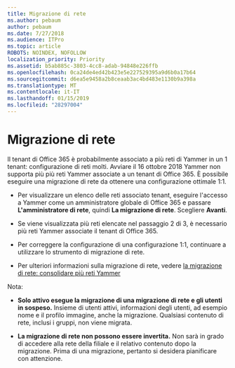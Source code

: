 ```yaml
---
title: Migrazione di rete
ms.author: pebaum
author: pebaum
ms.date: 7/27/2018
ms.audience: ITPro
ms.topic: article
ROBOTS: NOINDEX, NOFOLLOW
localization_priority: Priority
ms.assetid: b5ab885c-3803-4cc8-adab-94848e226ffb
ms.openlocfilehash: 0ca24de4ed42b423e5e227529395a9d6b0a17b64
ms.sourcegitcommit: d6ea5e9458a2b8ceaab3ac4bd483e1130b9a398a
ms.translationtype: MT
ms.contentlocale: it-IT
ms.lasthandoff: 01/15/2019
ms.locfileid: "28297004"
---
```

# <a name="network-migration"></a>Migrazione di rete

Il tenant di Office 365 è probabilmente associato a più reti di Yammer in un 1 tenant: configurazione di reti molti. Avviare il 16 ottobre 2018 Yammer non supporta più più reti Yammer associate a un tenant di Office 365. È possibile eseguire una migrazione di rete da ottenere una configurazione ottimale 1:1.
  
- Per visualizzare un elenco delle reti associato tenant, eseguire l'accesso a Yammer come un amministratore globale di Office 365 e passare **L'amministratore di rete**, quindi **La migrazione di rete**. Scegliere **Avanti**.
    
- Se viene visualizzata più reti elencate nel passaggio 2 di 3, è necessario più reti Yammer associate il tenant di Office 365.
    
- Per correggere la configurazione di una configurazione 1:1, continuare a utilizzare lo strumento di migrazione di rete.
    
- Per ulteriori informazioni sulla migrazione di rete, vedere [la migrazione di rete: consolidare più reti Yammer](https://support.office.com/article/a22c1b20-9231-4ce2-a916-392b1056d002)
    
Nota:
  
- **Solo attivo esegue la migrazione di una migrazione di rete e gli utenti in sospeso.** Insieme di utenti attivi, informazioni degli utenti, ad esempio nome e il profilo immagine, anche la migrazione. Qualsiasi contenuto di rete, inclusi i gruppi, non viene migrata. 
    
- **La migrazione di rete non possono essere invertita.** Non sarà in grado di accedere alla rete della filiale e il relativo contenuto dopo la migrazione. Prima di una migrazione, pertanto si desidera pianificare con attenzione. 
    

